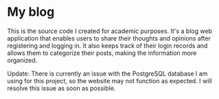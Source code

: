 # My blog
This is the source code I created for academic purposes. It's a blog web application that enables users to share their thoughts and opinions after registering and logging in. It also keeps track of their login records and allows them to categorize their posts, making the information more organized.

Update: There is currently an issue with the PostgreSQL database I am using for this project, so the website may not function as expected. I will resolve this issue as soon as possible.
